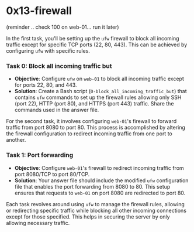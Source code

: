 # 0x13-firewall
(reminder .. check 100 on web-01... run it later)

In the first task, you'll be setting up the `ufw` firewall to block all incoming traffic except for specific TCP ports (22, 80, 443). This can be achieved by configuring `ufw` with specific rules.

### Task 0: Block all incoming traffic but
- **Objective**: Configure `ufw` on `web-01` to block all incoming traffic except for ports 22, 80, and 443.
- **Solution**: Create a Bash script (`0-block_all_incoming_traffic_but`) that contains `ufw` commands to set up the firewall rules allowing only SSH (port 22), HTTP (port 80), and HTTPS (port 443) traffic. Share the commands used in the answer file.

For the second task, it involves configuring `web-01`'s firewall to forward traffic from port 8080 to port 80. This process is accomplished by altering the firewall configuration to redirect incoming traffic from one port to another.

### Task 1: Port forwarding
- **Objective**: Configure `web-01`'s firewall to redirect incoming traffic from port 8080/TCP to port 80/TCP.
- **Solution**: Your answer file should include the modified `ufw` configuration file that enables the port forwarding from 8080 to 80. This setup ensures that requests to `web-01` on port 8080 are redirected to port 80.

Each task revolves around using `ufw` to manage the firewall rules, allowing or redirecting specific traffic while blocking all other incoming connections except for those specified. This helps in securing the server by only allowing necessary traffic.

